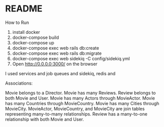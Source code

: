# README

How to Run

1. install docker
2. docker-compose build
3. docker-compose up
4. docker-compose exec web rails db:create
5. docker-compose exec web rails db:migrate
6. docker-compose exec web sidekiq -C config/sidekiq.yml
7. Open http://0.0.0.0:3000/ on the browser

I used services and job queues and sidekiq, redis and 

Associations:

Movie belongs to a Director.
Movie has many Reviews.
Review belongs to both Movie and User.
Movie has many Actors through MovieActor.
Movie has many Countries through MovieCountry.
Movie has many Cities through MovieCity.
MovieActor, MovieCountry, and MovieCity are join tables representing many-to-many relationships.
Review has a many-to-one relationship with both Movie and User.


